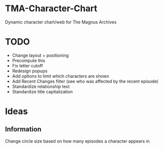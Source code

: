 # TMA-Character-Chart
Dynamic character chart/web for The Magnus Archives

# TODO
- Change layout + positioning
 - Precompute this
- Fix letter cutoff
- Redesign popups
- Add options to limit which characters are shown
- Add Recent Changes filter (see who was affected by the recent episode)
- Standardize relationship text
- Standardize title capitalization

# Ideas
## Information
Change circle size based on how many episodes a character appears in
